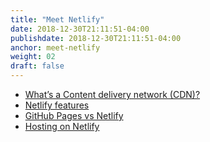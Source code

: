 ```yaml
---
title: "Meet Netlify"
date: 2018-12-30T21:11:51-04:00
publishdate: 2018-12-30T21:11:51-04:00
anchor: meet-netlify
weight: 02
draft: false
---
```


* [What’s a Content delivery network (CDN)?](https://en.wikipedia.org/wiki/Content_delivery_network)
* [Netlify features](https://www.netlify.com/features/)
* [GitHub Pages vs Netlify](https://www.netlify.com/github-pages-vs-netlify/)
* [Hosting on Netlify](https://gohugo.io/hosting-and-deployment/hosting-on-netlify/)
